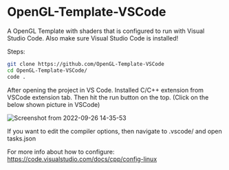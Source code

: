 # OpenGL-Template-VSCode

A OpenGL Template with shaders that is configured to run with Visual Studio Code. Also make sure Visual Studio Code is installed!

Steps:
```bash
git clone https://github.com/OpenGL-Template-VSCode
cd OpenGL-Template-VSCode/
code .
```

After opening the project in VS Code. Installed C/C++ extension from VSCode extension tab.
Then hit the run button on the top. (Click on the below shown picture in VSCode)

![Screenshot from 2022-09-26 14-35-53](https://user-images.githubusercontent.com/68456596/192237537-30dfd059-0c76-4192-8058-ba99dd146742.png)

If you want to edit the compiler options, then navigate to .vscode/ and open tasks.json

For more info about how to configure: https://code.visualstudio.com/docs/cpp/config-linux

